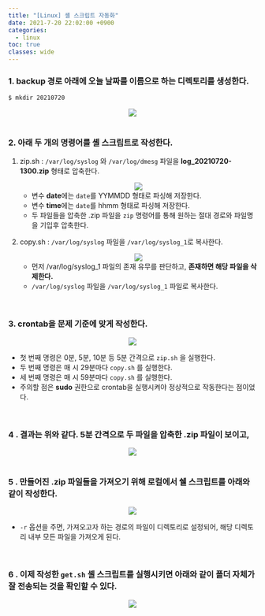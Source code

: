 ```yaml
---
title: "[Linux] 셸 스크립트 자동화"
date: 2021-7-20 22:02:00 +0900
categories:
  - linux
toc: true
classes: wide
---
```


### 1. backup 경로 아래에 오늘 날짜를 이름으로 하는 디렉토리를 생성한다.

```bash
$ mkdir 20210720
```

<center><img src="http://dl.dropbox.com/s/mirpj45k5zurszp/Linux-%EC%85%B8%20%EC%8A%A4%ED%81%AC%EB%A6%BD%ED%8A%B8%20%EC%9E%90%EB%8F%99%ED%99%94-1.png"></center>

<br>

### 2. 아래 두 개의 명령어를 셸 스크립트로 작성한다.

1. zip.sh : `/var/log/syslog` 와 `/var/log/dmesg` 파일을 **log_20210720-1300.zip** 형태로 압축한다.

    <center><img src="http://dl.dropbox.com/s/hjk2kfj1eayjtnm/Linux-%EC%85%B8%20%EC%8A%A4%ED%81%AC%EB%A6%BD%ED%8A%B8%20%EC%9E%90%EB%8F%99%ED%99%94-2.png"></center>

    - 변수 **date**에는 `date`를 YYMMDD 형태로 파싱해 저장한다.
    - 변수 **time**에는 `date`를 hhmm 형태로 파싱해 저장한다.
    - 두 파일들을 압축한 .zip 파일을  `zip` 명령어를 통해 원하는 절대 경로와 파일명을 기입후 압축한다.
2. copy.sh : `/var/log/syslog` 파일을 `/var/log/syslog_1`로 복사한다.

    <center><img src="http://dl.dropbox.com/s/v82fybmp7l3ai0r/Linux-%EC%85%B8%20%EC%8A%A4%ED%81%AC%EB%A6%BD%ED%8A%B8%20%EC%9E%90%EB%8F%99%ED%99%94-3.png"></center>

    - 먼저 /var/log/syslog_1 파일의 존재 유무를 판단하고, **존재하면 해당 파일을 삭제한다.**
    - `/var/log/syslog` 파일을 `/var/log/syslog_1` 파일로 복사한다.

<br>

### 3. crontab을 문제 기준에 맞게 작성한다.

<center><img src="http://dl.dropbox.com/s/zsg4q6u0b2jvg1p/Linux-%EC%85%B8%20%EC%8A%A4%ED%81%AC%EB%A6%BD%ED%8A%B8%20%EC%9E%90%EB%8F%99%ED%99%94-4.png"></center>

- 첫 번째 명령은 0분, 5분, 10분 등 5분 간격으로 `zip.sh` 을 실행한다.
- 두 번째 명령은 매 시 29분마다 `copy.sh` 를 실행한다.
- 세 번째 명령은 매 시 59분마다 `copy.sh` 를 실행한다.
- 주의할 점은 **sudo** 권한으로 crontab을 실행시켜야 정상적으로 작동한다는 점이었다.

<br>

### 4 . 결과는 위와 같다. 5분 간격으로 두 파일을 압축한 .zip 파일이 보이고, 

<center><img src="http://dl.dropbox.com/s/634vnhzrehk43rx/Linux-%EC%85%B8%20%EC%8A%A4%ED%81%AC%EB%A6%BD%ED%8A%B8%20%EC%9E%90%EB%8F%99%ED%99%94-5.png"></center>

<br>

### 5 . 만들어진 .zip 파일들을 가져오기 위해 로컬에서 쉘 스크립트를 아래와 같이 작성한다.

<center><img src="http://dl.dropbox.com/s/9m5ren0jbeula92/Linux-%EC%85%B8%20%EC%8A%A4%ED%81%AC%EB%A6%BD%ED%8A%B8%20%EC%9E%90%EB%8F%99%ED%99%94-6.png"></center>

- `-r` 옵션을 주면, 가져오고자 하는 경로의 파일이 디렉토리로 설정되어, 해당 디렉토리 내부 모든 파일을 가져오게 된다.

<br>

### 6 . 이제 작성한 `get.sh` 셸 스크립트를 실행시키면 아래와 같이 폴더 자체가 잘 전송되는 것을 확인할 수 있다.

<center><img src="http://dl.dropbox.com/s/zmejgtbi4l2j98h/Linux-%EC%85%B8%20%EC%8A%A4%ED%81%AC%EB%A6%BD%ED%8A%B8%20%EC%9E%90%EB%8F%99%ED%99%94-7.png"></center>